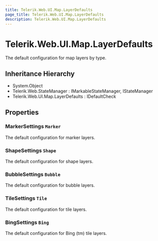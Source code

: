 ```yaml
---
title: Telerik.Web.UI.Map.LayerDefaults
page_title: Telerik.Web.UI.Map.LayerDefaults
description: Telerik.Web.UI.Map.LayerDefaults
---
```


# Telerik.Web.UI.Map.LayerDefaults

The default configuration for map layers by type.

## Inheritance Hierarchy

* System.Object
* Telerik.Web.StateManager : IMarkableStateManager, IStateManager
* Telerik.Web.UI.Map.LayerDefaults : IDefaultCheck

## Properties

###  MarkerSettings `Marker`

The default configuration for marker layers.

###  ShapeSettings `Shape`

The default configuration for shape layers.

###  BubbleSettings `Bubble`

The default configuration for bubble layers.

###  TileSettings `Tile`

The default configuration for tile layers.

###  BingSettings `Bing`

The default configuration for Bing (tm) tile layers.

